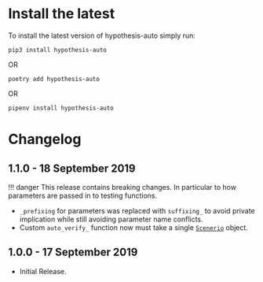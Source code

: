 Install the latest
===================

To install the latest version of hypothesis-auto simply run:

`pip3 install hypothesis-auto`

OR

`poetry add hypothesis-auto`

OR

`pipenv install hypothesis-auto`

Changelog
=========

## 1.1.0 - 18 September 2019

!!! danger
    This release contains breaking changes. In particular to how parameters are passed in to testing functions.

- `_prefixing` for parameters was replaced with `suffixing_` to avoid private implication while still avoiding parameter name conflicts.
- Custom `auto_verify_` function now must take a single [`Scenerio`](https://timothycrosley.github.io/hypothesis-auto/reference/hypothesis_auto/tester/#scenerio) object.

## 1.0.0 - 17 September 2019
- Initial Release.
